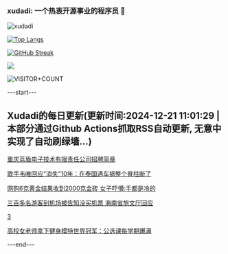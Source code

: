 ### xudadi: 一个热衷开源事业的程序员 👋

![xudadi](https://github-readme-stats-git-masterorgs-github-readme-stats-team.vercel.app/api?username=xudadi)

[![Top Langs](https://github-readme-stats.vercel.app/api/top-langs/?username=xudadi)](https://github.com/anuraghazra/github-readme-stats)

[![GitHub Streak](https://streak-stats.demolab.com?user=xudadi&locale=zh_Hans)](https://git.io/streak-stats)

![](https://raw.githubusercontent.com/xudadi/xudadi/main/assets/github-contribution-grid-snake.svg)

![VISITOR+COUNT](https://komarev.com/ghpvc/?username=xudadi&label=VISITOR+COUNT)


---start---

## Xudadi的每日更新(更新时间:2024-12-21 11:01:29 | 本部分通过Github Actions抓取RSS自动更新, 无意中实现了自动刷绿墙...)

[重庆蓝盾电子技术有限责任公司招聘简章](https://www.gongkaoleida.com/article/2239169)

[歌手韦唯回应"消失"10年：在泰国遇车祸整个脊柱断了](https://m.163.com/news/article/JJSIF1PD053469LG.html)

[网购6克黄金结果收到2000克金砖 女子吓懵:手都是冷的](https://m.163.com/news/article/JJSRMSIL053469LG.html)

[三百多名游客到机场被告知没买机票 海南省旅文厅回应](https://m.163.com/news/article/JJTQ7TLO0534A4SC.html)

[3](https://m.163.com/touch/news/sub/domestic)

[高校女老师拿下健身模特世界冠军：公选课每学期爆满](https://m.163.com/news/article/JJRT4IEP05149L32.html)

---end---
